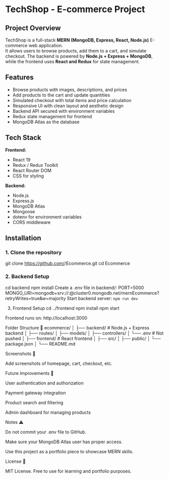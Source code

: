 # TechShop - E-commerce Project

## Project Overview
TechShop is a full-stack **MERN (MongoDB, Express, React, Node.js)** E-commerce web application.  
It allows users to browse products, add them to a cart, and simulate checkout. The backend is powered by **Node.js + Express + MongoDB**, while the frontend uses **React and Redux** for state management.

## Features
- Browse products with images, descriptions, and prices
- Add products to the cart and update quantities
- Simulated checkout with total items and price calculation
- Responsive UI with clean layout and aesthetic design
- Backend API secured with environment variables
- Redux state management for frontend
- MongoDB Atlas as the database

## Tech Stack
**Frontend:**
- React 19
- Redux / Redux Toolkit
- React Router DOM
- CSS for styling

**Backend:**
- Node.js
- Express.js
- MongoDB Atlas
- Mongoose
- dotenv for environment variables
- CORS middleware

## Installation
### 1. Clone the repository
git clone https://github.com/<your-username>/Ecommerce.git
cd Ecommerce
### 2. Backend Setup
cd backend
npm install
Create a .env file in backend/:
PORT=5000
MONGO_URI=mongodb+srv://<username>:<password>@cluster0.mongodb.net/mernEcommerce?retryWrites=true&w=majority
Start backend server:
`npm run dev`

3. Frontend Setup
cd ../frontend
npm install
npm start


Frontend runs on: http://localhost:3000

Folder Structure 📂
ecommerce/
│
├── backend/          # Node.js + Express backend
│   ├── routes/
│   ├── models/
│   ├── controllers/
│   └── .env          # Not pushed
│
├── frontend/         # React frontend
│   ├── src/
│   ├── public/
│   └── package.json
│
└── README.md

Screenshots 📸

Add screenshots of homepage, cart, checkout, etc.

Future Improvements 🌟

User authentication and authorization

Payment gateway integration

Product search and filtering

Admin dashboard for managing products

Notes ⚠️

Do not commit your .env file to GitHub.

Make sure your MongoDB Atlas user has proper access.

Use this project as a portfolio piece to showcase MERN skills.

License 📄

MIT License. Free to use for learning and portfolio purposes.

